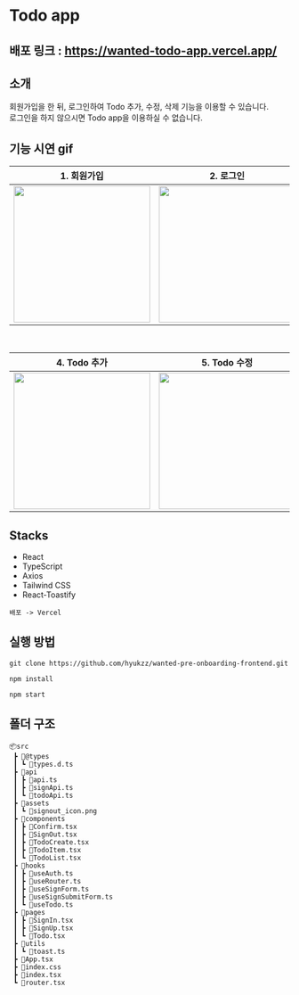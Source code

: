 # Todo app 

## **배포 링크 : https://wanted-todo-app.vercel.app/**  

## 소개

회원가입을 한 뒤, 로그인하여 Todo 추가, 수정, 삭제 기능을 이용할 수 있습니다. <br>
로그인을 하지 않으시면 Todo app을 이용하실 수 없습니다.

## 기능 시연 gif

<div>

|                                                          1. 회원가입                                                          |                                                           2. 로그인                                                           |                                                          3. 로그아웃                                                          |
| :---------------------------------------------------------------------------------------------------------------------------: | :---------------------------------------------------------------------------------------------------------------------------: | :---------------------------------------------------------------------------------------------------------------------------: |
| <img src="https://user-images.githubusercontent.com/81045794/230766472-0615b960-6801-4dbf-890a-c5f7b04d0cf5.gif" width=245 /> | <img src="https://user-images.githubusercontent.com/81045794/230766611-6ff06d16-4a48-4dff-a719-b654fe37feb8.gif" width=245 /> | <img src="https://user-images.githubusercontent.com/81045794/230766685-d1c80b92-192d-4f5f-b9d7-2f5119d9da77.gif" width=245 /> |

<br>

|                                                          4. Todo 추가                                                          |                                                           5. Todo 수정                                                           |                                                          6. Todo 삭제                                                          |
| :---------------------------------------------------------------------------------------------------------------------------: | :---------------------------------------------------------------------------------------------------------------------------: | :---------------------------------------------------------------------------------------------------------------------------: |
| <img src="https://user-images.githubusercontent.com/81045794/230766969-30955e8d-bc9c-402e-b7be-c02ad01c13e7.gif" width=245 /> | <img src="https://user-images.githubusercontent.com/81045794/230767215-4da3d9a9-4f2d-4d1b-bbb8-d47ee81a2b3a.gif" width=245 /> | <img src="https://user-images.githubusercontent.com/81045794/230767376-851c5da9-dc17-42d5-ba93-f3344fa2378b.gif" width=245 /> |

</div>

## Stacks

- React
- TypeScript
- Axios
- Tailwind CSS
- React-Toastify

`배포 -> Vercel`

## 실행 방법

```
git clone https://github.com/hyukzz/wanted-pre-onboarding-frontend.git

npm install

npm start
```

## 폴더 구조

```
📦src
 ┣ 📂@types
 ┃ ┗ 📜types.d.ts
 ┣ 📂api
 ┃ ┣ 📜api.ts
 ┃ ┣ 📜signApi.ts
 ┃ ┗ 📜todoApi.ts
 ┣ 📂assets
 ┃ ┗ 📜signout_icon.png
 ┣ 📂components
 ┃ ┣ 📜Confirm.tsx
 ┃ ┣ 📜SignOut.tsx
 ┃ ┣ 📜TodoCreate.tsx
 ┃ ┣ 📜TodoItem.tsx
 ┃ ┗ 📜TodoList.tsx
 ┣ 📂hooks
 ┃ ┣ 📜useAuth.ts
 ┃ ┣ 📜useRouter.ts
 ┃ ┣ 📜useSignForm.ts
 ┃ ┣ 📜useSignSubmitForm.ts
 ┃ ┗ 📜useTodo.ts
 ┣ 📂pages
 ┃ ┣ 📜SignIn.tsx
 ┃ ┣ 📜SignUp.tsx
 ┃ ┗ 📜Todo.tsx
 ┣ 📂utils
 ┃ ┗ 📜toast.ts
 ┣ 📜App.tsx
 ┣ 📜index.css
 ┣ 📜index.tsx
 ┗ 📜router.tsx
```
